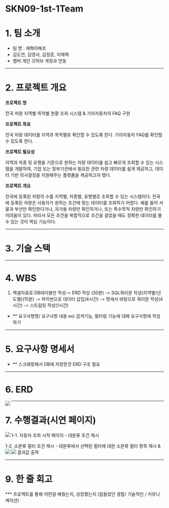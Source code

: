 # SKN09-1st-1Team

# 1. 팀 소개

- 팀 명 : 재혁아해조
- 김도연, 김영서, 김정훈, 이재혁
- 멤버 개인 깃허브 계정과 연동

---

# 2. 프로젝트 개요

**프로젝트 명**

전국 차량 지역별 목적별 현황 조회 시스템 & 기아자동차의 FAQ 구현


**프로젝트 목표**

전국 차량 데이터를 지역과 목적별로 확인할 수 있도록 한다.
기아자동차 FAQ를 확인할 수 있도록 한다.


**프로젝트 필요성**

지역과 차종 및 유형을 기준으로 원하는 차량 데이터를 쉽고 빠르게 조회할 수 있는 시스템을 개발하여, 기업 또는 정부기관에서 필요한 관련 차량 데이터를 쉽게 제공하고, 데이터 기반 의사결정을 지원해주는 플랫폼을 제공하고자 했다.


**프로젝트 개요**

전국에 등록된 차량의 수를 지역별, 차종별, 유형별로 조회할 수 있는 시스템이다.
전국에 등록된 차량은 사용자가 원하는 조건에 맞는 데이터를 조회하기 어렵다. 예를 들어 서울과 부산만 확인한다거나, 자가용 차량만 확인하거나, 또는 특수목적 차량만 확인하기 어려움이 있다. 따라서 모든 조건을 복합적으로 조건을 걸었을 때도 정확한 데이터를 볼 수 있는 것이 핵심 기능이다.


---

# 3. 기술 스택


---

# 4. WBS

1. 엑셀자료로 DB테이블만 작성-> ERD 작성 (30분) -> SQL쿼리문 작성(지역별/년도별)(15분) -> 파이썬으로 데이터 삽입(4시간) -> 명세서 바탕으로 쿼리문 작성(4시간) -> 스트림릿 작성(1시간)
- ** 요구사항명/ 요구사항 내용 ex) 검색기능, 필터링 기능에 대해 요구사항에 작성하기

---

# 5. 요구사항 명세서

- ** 스크래핑해서 DB에 저장한것 ERD 구조 필요

---

# 6. ERD

<img align=left src="https://github.com/SKNETWORKS-FAMILY-AICAMP/SKN09-1st-1Team/blob/feature/jaehyeok/images/image.png"/>

---

# 7. 수행결과(시연 페이지)
1-1. 자동차 조회 시작 페이지
    - 대분류 조건 제시
      <img align=left src="https://github.com/SKNETWORKS-FAMILY-AICAMP/SKN09-1st-1Team/blob/feature/jaehyeok/images/%EB%8C%80%EB%B6%84%EB%A5%98%20%ED%95%84%ED%84%B0.png"/>

1-2. 소분류 필터 조건 제시
    - 대분류에서 선택된 필터에 대한 소분류 필터 항목 제시 & 결과값 출력
<img align=left src="https://github.com/SKNETWORKS-FAMILY-AICAMP/SKN09-1st-1Team/blob/feature/jaehyeok/images/%EC%86%8C%EB%B6%84%EB%A5%98%ED%95%84%ED%84%B01.png"/>
<img align=left src="https://github.com/SKNETWORKS-FAMILY-AICAMP/SKN09-1st-1Team/blob/feature/jaehyeok/images/%EC%86%8C%EB%B6%84%EB%A5%98%ED%95%84%ED%84%B02.png"/>

---

# 9. 한 줄 회고

 *** 프로젝트를 통해 어떤걸 배웠는지, 성장했는지 (힘들었던 경험/ 기술적인 / 커뮤니케이션)
